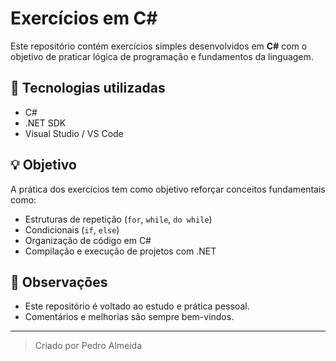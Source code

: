 # Exercícios em C#

Este repositório contém exercícios simples desenvolvidos em **C#** com o objetivo de praticar lógica de programação e fundamentos da linguagem.

## 🚀 Tecnologias utilizadas

- C#
- .NET SDK
- Visual Studio / VS Code

## 💡 Objetivo

A prática dos exercícios tem como objetivo reforçar conceitos fundamentais como:

- Estruturas de repetição (`for`, `while`, `do while`)
- Condicionais (`if`, `else`)
- Organização de código em C#
- Compilação e execução de projetos com .NET

## 📌 Observações

- Este repositório é voltado ao estudo e prática pessoal.
- Comentários e melhorias são sempre bem-vindos.

---

> Criado por Pedro Almeida
